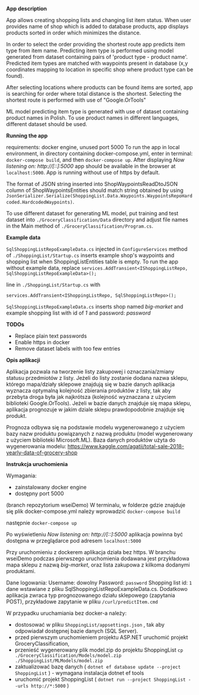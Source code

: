 **App description**

App allows creating shopping lists and changing list item status. When user provides name of shop which is added to
database products, app displays products sorted in order which minimizes the distance.

In order to select the order providing the shortest route app predicts item type from item name. Predicting item type is
performed using model generated from dataset containing pairs of 'product type - product name'. Predicted item types are
matched with waypoints present in database (x,y coordinates mapping to location in specific shop where product type can
be found).

After selecting locations where products can be found items are sorted, app is searching for order where total distance
is the shortest. Selecting the shortest route is performed with use of "Google.OrTools"

ML model predicting item type is generated with use of dataset containing product names in Polish. To use product names
in different languages, different dataset should be used.

**Running the app**

requirements: docker engine, unused port 5000 To run the app in local environment, in directory containing
docker-compose.yml, enter in terminal: `docker-compose build`, and then `docker-compose up`. After displaying _Now
listening on: http://[::]:5000_ app should be available in the browser at `localhost:5000`. App is running without use
of https by default.

The format of JSON string inserted into ShopWaypointsReadDtoJSON column of ShopWaypointsEntities should match string
obtained by using `JsonSerializer.Serialize(ShoppingList.Data.Waypoints.WaypointsRepoHardcoded.HardcodedWaypoints)`.

To use different dataset for generating ML model, put training and test dataset into `./GroceryClassification/Data`
directory and adjust file names in the Main method of `./GroceryClassification/Program.cs`.

**Example data**

`SqlShoppingListRepoExampleData.cs` injected in `ConfigureServices` method of `./ShoppingList/Startup.cs` inserts
example shop's waypoints and shopping list when ShoppingListEntities table is empty. To run the app without example
data, replace `services.AddTransient<IShoppingListRepo, SqlShoppingListRepoExampleData>();`

line in `./ShoppingList/Startup.cs` with

`services.AddTransient<IShoppingListRepo, SqlShoppingListRepo>();`

`SqlShoppingListRepoExampleData.cs` inserts shop named _big-market_ and example shopping list with id of _1_ and
password: _password_

**TODOs**

- Replace plain text passwords
- Enable https in docker
- Remove dataset labels with too few entries

**Opis aplikacji**

Aplikacja pozwala na tworzenie listy zakupowej i oznaczania/zmiany statusu przedmiotów z listy. Jeżeli do listy zostanie
dodana nazwa sklepu, którego mapa/działy sklepowe znajdują się w bazie danych aplikacja wyznacza optymalną kolejność
zbierania produktów z listy, tak aby przebyta droga była jak najkrótsza (kolejność wyznaczana z użyciem biblioteki
Google.OrTools). Jeżeli w bazie danych znajduje się mapa sklepu, aplikacja prognozuje w jakim dziale sklepu
prawdopodobnie znajduje się produkt.

Prognoza odbywa się na podstawie modelu wygenerowanego z użyciem bazy nazw produktu powiązanych z nazwą produktu (model
wygenerowany z użyciem biblioteki Microsoft.ML). Baza danych produktów użyta do wygenerowania modelu:
https://www.kaggle.com/agatii/total-sale-2018-yearly-data-of-grocery-shop

**Instrukcja uruchomienia**

Wymagania:

- zainstalowany docker engine
- dostępny port 5000

(branch repozytorium wseiDemo)
W terminalu, w folderze gdzie znajduje się plik docker-compose.yml należy wprowadzić
`docker-compose build`

następnie `docker-compose up`

Po wyświetleniu _Now listening on: http://[::]:5000_ aplikacja powinna być dostępna w przeglądarce pod
adresem `localhost:5000`

Przy uruchomieniu z dockerem aplikacja działa bez https. W branchu wseiDemo podczas pierwszego uruchomienia dodawana
jest przykładowa mapa sklepu z nazwą _big-market_, oraz lista zakupowa z kilkoma dodanymi produktami.

Dane logowania:
Username: dowolny Password: `password` Shopping list id: `1` dane wstawiane z pliku SqlShoppingListRepoExampleData.cs.
Dodatkowo aplikacja zwraca typ prognozowanego działu sklepowego (zapytania POST), przykładowe zapytanie w
pliku `/curl/predictItem.cmd`

W przypadku uruchamiania bez docker-a należy:

- dostosować w pliku `ShoppingList/appsettings.json` , tak aby odpowiadał dostępnej bazie danych (SQL Server).
- przed pierwszym uruchomieniem projektu ASP.NET uruchomić projekt GroceryClassification,
- przenieść wygenerowany plik model.zip do projektu ShoppingList
  `cp ./GroceryClassification/Models/model.zip ./ShoppingList/MLModels/model.zip`
- zaktualizować bazę danych ( `dotnet ef database update --project ShoppingList` ) - wymagana instalacja dotnet ef tools
- uruchomić projekt ShoppingList ( `dotnet run --project ShoppingList --urls http://*:5000` )
